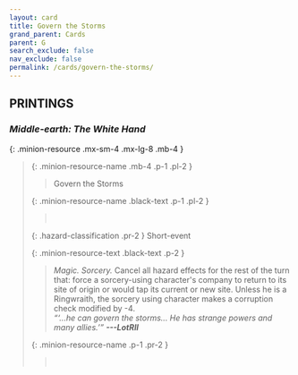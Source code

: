 ```yaml
---
layout: card
title: Govern the Storms
grand_parent: Cards
parent: G
search_exclude: false
nav_exclude: false
permalink: /cards/govern-the-storms/
---
```


## PRINTINGS


### _Middle-earth: The White Hand_

{: .minion-resource .mx-sm-4 .mx-lg-8 .mb-4 }
> {: .minion-resource-name .mb-4 .p-1 .pl-2 }
> > <div class="hazard-mp"></div>
> > <div class="card-name">Govern the Storms</div>
>
> {: .minion-resource-name .black-text .p-1 .pl-2 }
> > &nbsp;
>
> {: .hazard-classification .pr-2 }
> Short-event
>
> {: .minion-resource-text .black-text .p-2 }
> > _Magic._ _Sorcery._ Cancel all hazard effects for the rest of the turn that: force a sorcery-using character's company to return to its site of origin or would tap its current or new site. Unless he is a Ringwraith, the sorcery using character makes a corruption check modified by -4. <br>_“‘...he can govern the storms... He has strange powers and many allies.’”_ ***---&NoBreak;LotRII*** 
> 
> {: .minion-resource-name .p-1 .pr-2 }
> > <div class="card-shield"></div>
> > <div class="card-corruption-white">&nbsp;</div>
